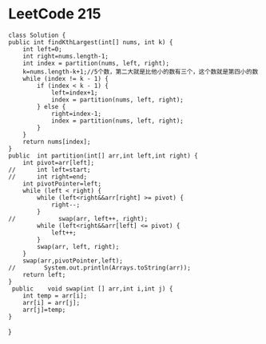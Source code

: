 # LeetCode 215
    class Solution {
    public int findKthLargest(int[] nums, int k) {
        int left=0;
        int right=nums.length-1;
        int index = partition(nums, left, right);
        k=nums.length-k+1;//5个数，第二大就是比他小的数有三个，这个数就是第四小的数
        while (index != k - 1) {
            if (index < k - 1) {
                left=index+1;
                index = partition(nums, left, right);
            } else {
                right=index-1;
                index = partition(nums, left, right);
            }
        }
        return nums[index];
    }
    public  int partition(int[] arr,int left,int right) {
        int pivot=arr[left];
    //      int left=start;
    //      int right=end;
        int pivotPointer=left;
        while (left < right) {
            while (left<right&&arr[right] >= pivot) {
                right--;
            }
    //            swap(arr, left++, right);
            while (left<right&&arr[left] <= pivot) {
                left++;
            }
            swap(arr, left, right);
        }
        swap(arr,pivotPointer,left);
    //        System.out.println(Arrays.toString(arr));
        return left;
    }
     public    void swap(int [] arr,int i,int j) {
        int temp = arr[i];
        arr[i] = arr[j];
        arr[j]=temp;
    }
}
